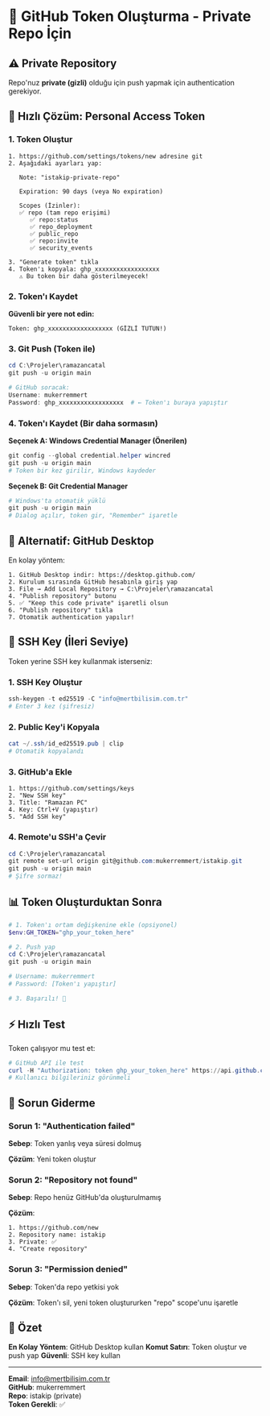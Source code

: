 # 🔐 GitHub Token Oluşturma - Private Repo İçin

## ⚠️ Private Repository

Repo'nuz **private (gizli)** olduğu için push yapmak için authentication gerekiyor.

## 🎯 Hızlı Çözüm: Personal Access Token

### 1. Token Oluştur

```
1. https://github.com/settings/tokens/new adresine git
2. Aşağıdaki ayarları yap:

   Note: "istakip-private-repo"
   
   Expiration: 90 days (veya No expiration)
   
   Scopes (İzinler):
   ✅ repo (tam repo erişimi)
      ✅ repo:status
      ✅ repo_deployment
      ✅ public_repo
      ✅ repo:invite
      ✅ security_events
   
3. "Generate token" tıkla
4. Token'ı kopyala: ghp_xxxxxxxxxxxxxxxxxx
   ⚠️ Bu token bir daha gösterilmeyecek!
```

### 2. Token'ı Kaydet

**Güvenli bir yere not edin:**
```
Token: ghp_xxxxxxxxxxxxxxxxxx (GİZLİ TUTUN!)
```

### 3. Git Push (Token ile)

```powershell
cd C:\Projeler\ramazancatal
git push -u origin main

# GitHub soracak:
Username: mukerremmert
Password: ghp_xxxxxxxxxxxxxxxxxx  # ← Token'ı buraya yapıştır
```

### 4. Token'ı Kaydet (Bir daha sormasın)

**Seçenek A: Windows Credential Manager (Önerilen)**
```powershell
git config --global credential.helper wincred
git push -u origin main
# Token bir kez girilir, Windows kaydeder
```

**Seçenek B: Git Credential Manager**
```powershell
# Windows'ta otomatik yüklü
git push -u origin main
# Dialog açılır, token gir, "Remember" işaretle
```

## 🎨 Alternatif: GitHub Desktop

En kolay yöntem:

```
1. GitHub Desktop indir: https://desktop.github.com/
2. Kurulum sırasında GitHub hesabınla giriş yap
3. File → Add Local Repository → C:\Projeler\ramazancatal
4. "Publish repository" butonu
5. ✅ "Keep this code private" işaretli olsun
6. "Publish repository" tıkla
7. Otomatik authentication yapılır!
```

## 🚀 SSH Key (İleri Seviye)

Token yerine SSH key kullanmak isterseniz:

### 1. SSH Key Oluştur

```powershell
ssh-keygen -t ed25519 -C "info@mertbilisim.com.tr"
# Enter 3 kez (şifresiz)
```

### 2. Public Key'i Kopyala

```powershell
cat ~/.ssh/id_ed25519.pub | clip
# Otomatik kopyalandı
```

### 3. GitHub'a Ekle

```
1. https://github.com/settings/keys
2. "New SSH key"
3. Title: "Ramazan PC"
4. Key: Ctrl+V (yapıştır)
5. "Add SSH key"
```

### 4. Remote'u SSH'a Çevir

```powershell
cd C:\Projeler\ramazancatal
git remote set-url origin git@github.com:mukerremmert/istakip.git
git push -u origin main
# Şifre sormaz!
```

## 📊 Token Oluşturduktan Sonra

```powershell
# 1. Token'ı ortam değişkenine ekle (opsiyonel)
$env:GH_TOKEN="ghp_your_token_here"

# 2. Push yap
cd C:\Projeler\ramazancatal
git push -u origin main

# Username: mukerremmert
# Password: [Token'ı yapıştır]

# 3. Başarılı! 🎉
```

## ⚡ Hızlı Test

Token çalışıyor mu test et:

```powershell
# GitHub API ile test
curl -H "Authorization: token ghp_your_token_here" https://api.github.com/user
# Kullanıcı bilgileriniz görünmeli
```

## 🐛 Sorun Giderme

### Sorun 1: "Authentication failed"

**Sebep**: Token yanlış veya süresi dolmuş

**Çözüm**: Yeni token oluştur

### Sorun 2: "Repository not found"

**Sebep**: Repo henüz GitHub'da oluşturulmamış

**Çözüm**: 
```
1. https://github.com/new
2. Repository name: istakip
3. Private: ✅
4. "Create repository"
```

### Sorun 3: "Permission denied"

**Sebep**: Token'da repo yetkisi yok

**Çözüm**: Token'ı sil, yeni token oluştururken "repo" scope'unu işaretle

## 📝 Özet

**En Kolay Yöntem**: GitHub Desktop kullan
**Komut Satırı**: Token oluştur ve push yap
**Güvenli**: SSH key kullan

---
**Email**: info@mertbilisim.com.tr  
**GitHub**: mukerremmert  
**Repo**: istakip (private)  
**Token Gerekli**: ✅
